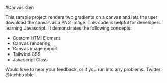 #Canvas Gen

This sample project renders two gradients on a canvas and lets the user download the canvas as a PNG image. This code is helpful for developers learning Javascript. It demonstrates the following concepts:

* Custom HTMl Element
* Canvas rendering
* Canvas image export
* Tailwind CSS
* Javascript Class

Would love to hear your feedback, or if you run into any problems. Twitter: @techbubble
